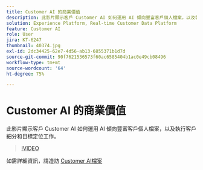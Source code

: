 ```yaml
---
title: Customer AI 的商業價值
description: 此影片顯示客戶 Customer AI 如何運用 AI 傾向豐富客戶個人檔案，以及執行客戶細分和目標定位工作。
solution: Experience Platform, Real-time Customer Data Platform
feature: Customer AI
role: User
jira: KT-6247
thumbnail: 40374.jpg
exl-id: 2dc34425-62e7-4d56-ab13-6855371b1d7d
source-git-commit: 90f7621536573f60ac6585404b1ac0e49cb08496
workflow-type: tm+mt
source-wordcount: '64'
ht-degree: 75%

---
```


# Customer AI 的商業價值

此影片顯示客戶 Customer AI 如何運用 AI 傾向豐富客戶個人檔案，以及執行客戶細分和目標定位工作。

>[!VIDEO](https://video.tv.adobe.com/v/40374?quality=12&learn=on)

如需詳細資訊，請造訪 [Customer AI檔案](https://experienceleague.adobe.com/docs/experience-platform/intelligent-services/customer-ai/overview.html)
